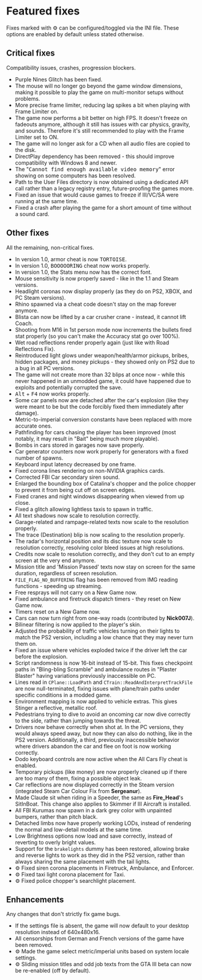 # Featured fixes

Fixes marked with ⚙️ can be configured/toggled via the INI file. These options are enabled by default unless stated otherwise.

## Critical fixes
Compatibility issues, crashes, progression blockers.

* Purple Nines Glitch has been fixed.
* The mouse will no longer go beyond the game window dimensions, making it possible to play the game on multi-monitor setups without problems.
* More precise frame limiter, reducing lag spikes a bit when playing with Frame Limiter on.
* The game now performs a bit better on high FPS. It doesn't freeze on fadeouts anymore, although it still has issues with car physics, gravity, and sounds. Therefore it's still recommended to play with the Frame Limiter set to ON.
* The game will no longer ask for a CD when all audio files are copied to the disk.
* DirectPlay dependency has been removed - this should improve compatibility with Windows 8 and newer.
* The "<samp>Cannot find enough available video memory</samp>" error showing on some computers has been resolved.
* Path to the User Files directory is now obtained using a dedicated API call rather than a legacy registry entry, future-proofing the games more.
* Fixed an issue that would cause games to freeze if III/VC/SA were running at the same time.
* Fixed a crash after playing the game for a short amount of time without a sound card.

## Other fixes
All the remaining, non-critical fixes.

* In version 1.0, armor cheat is now <kbd>TORTOISE</kbd>.
* In version 1.0, <kbd>BOOOOORING</kbd> cheat now works properly.
* In version 1.0, the Stats menu now has the correct font.
* Mouse sensitivity is now properly saved - like in the 1.1 and Steam versions.
* Headlight coronas now display properly (as they do on PS2, XBOX, and PC Steam versions).
* Rhino spawned via a cheat code doesn't stay on the map forever anymore.
* Blista can now be lifted by a car crusher crane - instead, it cannot lift Coach.
* Shooting from M16 in 1st person mode now increments the bullets fired stat properly (so you can't make the Accuracy stat go over 100%).
* Wet road reflections render properly again (just like with Road Reflections Fix).
* Reintroduced light glows under weapon/health/armor pickups, bribes, hidden packages, and money pickups - they showed only on PS2 due to a bug in all PC versions.
* The game will not create more than 32 blips at once now - while this never happened in an unmodded game, it could have happened due to exploits and potentially corrupted the save.
* <kbd>Alt</kbd> + <kbd>F4</kbd> now works properly.
* Some car panels now are detached after the car's explosion (like they were meant to be but the code forcibly fixed them immediately after damage).
* Metric-to-imperial conversion constants have been replaced with more accurate ones.
* Pathfinding for cars chasing the player has been improved (most notably, it may result in "Bait" being much more playable).
* Bombs in cars stored in garages now save properly.
* Car generator counters now work properly for generators with a fixed number of spawns.
* Keyboard input latency decreased by one frame.
* Fixed corona lines rendering on non-NVIDIA graphics cards.
* Corrected FBI Car secondary siren sound.
* Enlarged the bounding box of Catalina's chopper and the police chopper to prevent it from being cut off on screen edges.
* Fixed cranes and night windows disappearing when viewed from up close.
* Fixed a glitch allowing lightless taxis to spawn in traffic.
* All text shadows now scale to resolution correctly.
* Garage-related and rampage-related texts now scale to the resolution properly.
* The trace (Destination) blip is now scaling to the resolution properly.
* The radar's horizontal position and its disc texture now scale to resolution correctly, resolving color bleed issues at high resolutions.
* Credits now scale to resolution correctly, and they don't cut to an empty screen at the very end anymore.
* Mission title and 'Mission Passed' texts now stay on screen for the same duration, regardless of screen resolution.
* `FILE_FLAG_NO_BUFFERING` flag has been removed from IMG reading functions - speeding up streaming.
* Free resprays will not carry on a New Game now.
* Fixed ambulance and firetruck dispatch timers - they reset on New Game now.
* Timers reset on a New Game now.
* Cars can now turn right from one-way roads (contributed by **Nick007J**).
* Bilinear filtering is now applied to the player's skin.
* Adjusted the probability of traffic vehicles turning on their lights to match the PS2 version, including a low chance that they may never turn them on.
* Fixed an issue where vehicles exploded twice if the driver left the car before the explosion.
* Script randomness is now 16-bit instead of 15-bit. This fixes checkpoint paths in  "Bling-bling Scramble" and ambulance routes in "Plaster Blaster" having variations previously inaccessible on PC.
* Lines read in `CPlane::LoadPath` and `CTrain::ReadAndInterpretTrackFile` are now null-terminated, fixing issues with plane/train paths under specific conditions in a modded game.
* Environment mapping is now applied to vehicle extras. This gives Stinger a reflective, metallic roof.
* Pedestrians trying to dive to avoid an oncoming car now dive correctly to the side, rather than jumping towards the threat.
* Drivers now behave correctly when shot at. In the PC versions, they would always speed away, but now they can also do nothing, like in the PS2 version. Additionally, a third, previously inaccessible behavior where drivers abandon the car and flee on foot is now working correctly.
* Dodo keyboard controls are now active when the All Cars Fly cheat is enabled.
* Temporary pickups (like money) are now properly cleaned up if there are too many of them, fixing a possible object leak.
* Car reflections are now displayed correctly in the Steam version (integrated Steam Car Colour Fix from **Sergeanur**).
* Made Claude sit when riding in a Speeder, the same as **Fire_Head**'s SitInBoat. This change also applies to Skimmer if III Aircraft is installed.
* All FBI Kurumas now spawn in a dark grey color with unpainted bumpers, rather than pitch black.
* Detached limbs now have properly working LODs, instead of rendering the normal and low-detail models at the same time.
* Low Brightness options now load and save correctly, instead of reverting to overly bright values.
* Support for the `brakelights` dummy has been restored, allowing brake and reverse lights to work as they did in the PS2 version, rather than always sharing the same placement with the tail lights.
* ⚙️ Fixed siren corona placements in Firetruck, Ambulance, and Enforcer.
* ⚙️ Fixed taxi light corona placement for Taxi.
* ⚙️ Fixed police chopper's searchlight placement.

## Enhancements
Any changes that don't strictly fix game bugs.

* If the settings file is absent, the game will now default to your desktop resolution instead of 640x480x16.
* All censorships from German and French versions of the game have been removed.
* ⚙️ Made the game select metric/imperial units based on system locale settings.
* ⚙️ Sliding mission titles and odd job texts from the GTA III beta can now be re-enabled (off by default).
